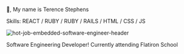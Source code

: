 👋, My name is Terence Stephens



Skills: REACT / RUBY / RUBY / RAILS / HTML / CSS / JS

![hot-job-embedded-software-engineer-header](https://user-images.githubusercontent.com/88994893/149679604-6b91ba0b-e518-4bed-ad28-f892d6f5e334.jpg)



  Software Engineering Developer!
Currently attending Flatiron School
